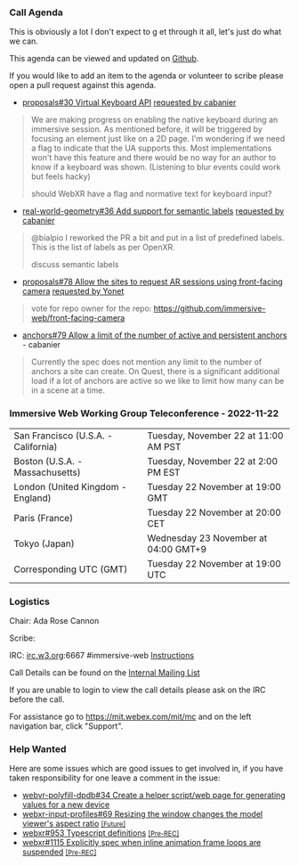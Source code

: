 ### Call Agenda

This is obviously a lot I don't expect to g et through it all, let's just do what we can.

This agenda can be viewed and updated on [Github](https://github.com/immersive-web/administrivia/blob/main/meetings/wg/2022-11-22-Immersive_Web_Working_Group_Teleconference-agenda.md).

If you would like to add an item to the agenda or volunteer to scribe please open a pull request against this agenda.

* [proposals#30 Virtual Keyboard API](https://github.com/immersive-web/proposals/issues/30) [requested by cabanier](https://github.com/immersive-web/proposals/issues/30#issuecomment-1304324677)
> We are making progress on enabling the native keyboard during an immersive session. As  mentioned before, it will be triggered by focusing an element just like on a 2D page.
>I'm wondering if we need a flag to indicate that the UA supports this. Most implementations won't have this feature and there would be no way for an author to know if a keyboard was shown. (Listening to blur events could work but feels hacky)
>
> should WebXR have a flag and normative text for keyboard input?

* [real-world-geometry#36 Add support for semantic labels](https://github.com/immersive-web/real-world-geometry/pull/36) [requested by cabanier](https://github.com/immersive-web/real-world-geometry/pull/36#issuecomment-1312775872)
> @bialpio I reworked the PR a bit and put in a list of predefined labels.
>This is the list of labels as per OpenXR. 
>
> discuss semantic labels

* [proposals#78 Allow the sites to request AR sessions using front-facing camera](https://github.com/immersive-web/proposals/issues/78) [requested by Yonet](https://github.com/immersive-web/proposals/issues/78#issuecomment-1299103859)
> vote for repo owner for the repo: https://github.com/immersive-web/front-facing-camera

* [anchors#79 Allow a limit of the number of active and persistent anchors](https://github.com/immersive-web/anchors/issues/79) - cabanier
> Currently the spec does not mention any limit to the number of anchors a site can create.
 >On Quest, there is a significant additional load if a lot of anchors are active so we like to limit how many can be in a scene at a time.

### Immersive Web Working Group Teleconference - 2022-11-22

<table>
<tr><td> San Francisco (U.S.A. - California) <td> Tuesday, November 22 at 11:00 AM PST
<tr><td> Boston (U.S.A. - Massachusetts) <td> Tuesday, November 22 at 2:00 PM EST
<tr><td> London (United Kingdom - England) <td> Tuesday 22 November at 19:00 GMT
<tr><td> Paris (France) <td> Tuesday 22 November at 20:00 CET
<tr><td> Tokyo (Japan) <td> Wednesday 23 November at 04:00 GMT+9
<tr><td> Corresponding UTC (GMT) <td> Tuesday 22 November at 19:00 UTC
</table>

### Logistics

Chair: Ada Rose Cannon

Scribe:

IRC: [irc.w3.org](http://irc.w3.org/):6667 #immersive-web [Instructions](https://github.com/immersive-web/administrivia/blob/main/IRC.md)

Call Details can be found on the [Internal Mailing List](https://lists.w3.org/Archives/Member/internal-immersive-web/2019Feb/0002.html)

If you are unable to login to view the call details please ask on the IRC before the call.

For assistance go to https://mit.webex.com/mit/mc  and on the left navigation bar, click "Support".

### Help Wanted

Here are some issues which are good issues to get involved in, if you have taken responsibility for one leave a comment in the issue:

- [webvr-polyfill-dpdb#34 Create a helper script/web page for generating values for a new device](https://github.com/immersive-web/webvr-polyfill-dpdb/issues/34)
- [webxr-input-profiles#69 Resizing the window changes the model viewer's aspect ratio](https://github.com/immersive-web/webxr-input-profiles/issues/69) [<small>[Future]</small>](https://api.github.com/repos/immersive-web/webxr-input-profiles/milestones/4)
- [webxr#953 Typescript definitions](https://github.com/immersive-web/webxr/issues/953) [<small>[Pre-REC]</small>](https://api.github.com/repos/immersive-web/webxr/milestones/16)
- [webxr#1115 Explicitly spec when inline animation frame loops are suspended](https://github.com/immersive-web/webxr/issues/1115) [<small>[Pre-REC]</small>](https://api.github.com/repos/immersive-web/webxr/milestones/16)


              

